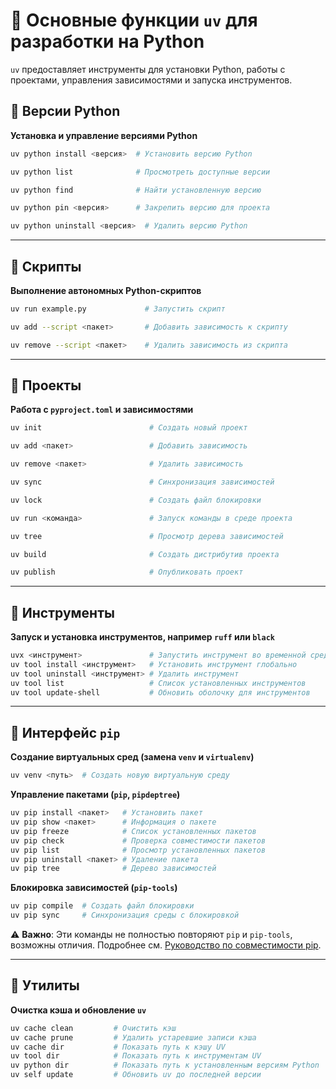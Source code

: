 # 📌 **Основные функции `uv` для разработки на Python**

`uv` предоставляет инструменты для установки Python, работы с проектами, управления зависимостями и запуска инструментов.

## 🔹 **Версии Python**
**Установка и управление версиями Python**

```sh
uv python install <версия>  # Установить версию Python
```
```sh
uv python list              # Просмотреть доступные версии
```
```sh
uv python find              # Найти установленную версию
```
```sh
uv python pin <версия>      # Закрепить версию для проекта
```
```sh
uv python uninstall <версия>  # Удалить версию Python
```

---

## 🔹 **Скрипты**
**Выполнение автономных Python-скриптов**
```sh
uv run example.py             # Запустить скрипт
```
```sh
uv add --script <пакет>       # Добавить зависимость к скрипту
```
```sh
uv remove --script <пакет>    # Удалить зависимость из скрипта
```

---

## 🔹 **Проекты**
**Работа с `pyproject.toml` и зависимостями**

```sh
uv init                        # Создать новый проект
```
```sh
uv add <пакет>                 # Добавить зависимость
```
```sh
uv remove <пакет>              # Удалить зависимость
```
```sh
uv sync                        # Синхронизация зависимостей
```
```sh
uv lock                        # Создать файл блокировки
```
```sh
uv run <команда>               # Запуск команды в среде проекта
```
```sh
uv tree                        # Просмотр дерева зависимостей
```
```sh
uv build                       # Создать дистрибутив проекта
```
```sh
uv publish                     # Опубликовать проект
```

---

## 🔹 **Инструменты**
**Запуск и установка инструментов, например `ruff` или `black`**
```sh
uvx <инструмент>               # Запустить инструмент во временной среде
uv tool install <инструмент>   # Установить инструмент глобально
uv tool uninstall <инструмент> # Удалить инструмент
uv tool list                   # Список установленных инструментов
uv tool update-shell           # Обновить оболочку для инструментов
```

---

## 🔹 **Интерфейс `pip`**
**Создание виртуальных сред (замена `venv` и `virtualenv`)**
```sh
uv venv <путь>  # Создать новую виртуальную среду
```

**Управление пакетами (`pip`, `pipdeptree`)**
```sh
uv pip install <пакет>   # Установить пакет
uv pip show <пакет>      # Информация о пакете
uv pip freeze            # Список установленных пакетов
uv pip check             # Проверка совместимости пакетов
uv pip list              # Просмотр установленных пакетов
uv pip uninstall <пакет> # Удаление пакета
uv pip tree              # Дерево зависимостей
```

**Блокировка зависимостей (`pip-tools`)**
```sh
uv pip compile  # Создать файл блокировки
uv pip sync     # Синхронизация среды с блокировкой
```

⚠️ **Важно**: Эти команды не полностью повторяют `pip` и `pip-tools`, возможны отличия. Подробнее см. [Руководство по совместимости pip](#).

---

## 🔹 **Утилиты**
**Очистка кэша и обновление `uv`**
```sh
uv cache clean         # Очистить кэш
uv cache prune         # Удалить устаревшие записи кэша
uv cache dir           # Показать путь к кэшу UV
uv tool dir            # Показать путь к инструментам UV
uv python dir          # Показать путь к установленным версиям Python
uv self update         # Обновить uv до последней версии
```

